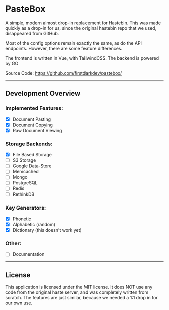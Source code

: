 # PasteBox

A simple, modern almost drop-in replacement for Hastebin. This was made quickly as a drop-in for us, since the original hastebin repo that we used, disappeared from GitHub.

Most of the config options remain exactly the same, as do the API endpoints. However, there are some feature differences.

The frontend is written in Vue, with TailwindCSS. The backend is powered by GO

Source Code: https://github.com/firstdarkdev/pastebox/

---

## Development Overview

### Implemented Features:

- [X] Document Pasting
- [X] Document Copying
- [X] Raw Document Viewing

### Storage Backends:

- [X] File Based Storage
- [ ] S3 Storage
- [ ] Google Data-Store
- [ ] Memcached
- [ ] Mongo
- [ ] PostgreSQL
- [ ] Redis
- [ ] RethinkDB

### Key Generators:

- [X] Phonetic
- [X] Alphabetic (random)
- [X] Dictionary (this doesn't work yet)

### Other:

- [ ] Documentation

---

## License

This application is licensed under the MIT license. It does NOT use any code from the original haste server, and was completely written from scratch. The features are just similar, because we needed a 1:1 drop in for our own use.
